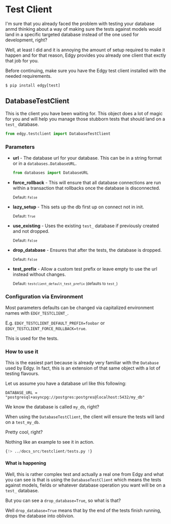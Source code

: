 # Test Client

I'm sure that you already faced the problem with testing your database anmd thinking about a way
of making sure the tests against models would land in a specific targeted database instead of the
one used for development, right?

Well, at least I did and it is annoying the amount of setup required to make it happen and for that
reason, Edgy provides you already one client that exctly that job for you.

Before continuing, make sure you have the Edgy test client installed with the needed
requirements.

```
$ pip install edgy[test]
```

## DatabaseTestClient

This is the client you have been waiting for. This object does a lot of magic for you and will
help you manage those stubborn tests that should land on a `test_` database.

```python
from edgy.testclient import DatabaseTestClient
```

### Parameters

* **url** - The database url for your database. This can be in a string format or in a
`databases.DatabaseURL`.

    ```python
    from databases import DatabaseURL
    ```

* **force_rollback** - This will ensure that all database connections are run within a transaction
that rollbacks once the database is disconnected.

    <sup>Default: `False`</sup>

* **lazy_setup** - This sets up the db first up on connect not in init.

    <sup>Default: `True`</sup>


* **use_existing** - Uses the existing `test_` database if previously created and not dropped.

    <sup>Default: `False`</sup>

* **drop_database** - Ensures that after the tests, the database is dropped.

    <sup>Default: `False`</sup>

* **test_prefix** - Allow a custom test prefix or leave empty to use the url instead without changes.

    <sup>Default: `testclient_default_test_prefix` (defaults to `test_`)</sup>

### Configuration via Environment

Most parameters defaults can be changed via capitalized environment names with `EDGY_TESTCLIENT_`.

E.g. `EDGY_TESTCLIENT_DEFAULT_PREFIX=foobar` or `EDGY_TESTCLIENT_FORCE_ROLLBACK=true`.

This is used for the tests.

### How to use it

This is the easiest part because is already very familiar with the `Database` used by Edgy. In
fact, this is an extension of that same object with a lot of testing flavours.

Let us assume you have a database url like this following:

```shell
DATABASE_URL = "postgresql+asyncpg://postgres:postgres@localhost:5432/my_db"
```

We know the database is called `my_db`, right?

When using the `DatabaseTestClient`, the client will ensure the tests will land on a `test_my_db`.

Pretty cool, right?

Nothing like an example to see it in action.

```python title="tests.py" hl_lines="14"
{!> ../docs_src/testclient/tests.py !}
```

#### What is happening

Well, this is rather complex test and actually a real one from Edgy and what you can see is
that is using the `DatabaseTestClient` which means the tests against models, fields or whatever
database operation you want will be on a `test_` database.

But you can see a `drop_database=True`, so what is that?

Well `drop_database=True` means that by the end of the tests finish running, drops the database
into oblivion.
